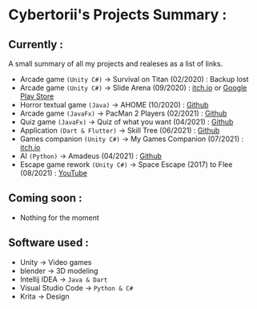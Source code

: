 # Cybertorii's Projects Summary :
## Currently :
A small summary of all my projects and realeses as a list of links.
- Arcade game `(Unity C#)` -> Survival on Titan (02/2020) : Backup lost
- Arcade game `(Unity C#)` -> Slide Arena (09/2020) : [itch.io](https://cybertorii.itch.io/slide-arena) or [Google Play Store](https://play.google.com/store/apps/details?id=com.CyberTorii.SlideArena)
- Horror textual game `(Java)` -> AHOME (10/2020) : [Github](https://github.com/CyberTorii/AHOME)
- Arcade game `(JavaFx)` -> PacMan 2 Players (02/2021) : [Github](https://github.com/CyberTorii/PACMAN-2-PLAYERS)
- Quiz game `(JavaFx)` -> Quiz of what you want (04/2021) : [Github](https://github.com/CyberTorii/Quiz-of-what-you-want)
- Application `(Dart & Flutter)` -> Skill Tree (06/2021) : [Github](https://github.com/CyberTorii/Skill-Tree)
- Games companion `(Unity C#)` -> My Games Companion (07/2021) : [itch.io](https://cybertorii.itch.io/my-games-companion)
- AI `(Python)` -> Amadeus (04/2021) : [Github](https://github.com/CyberTorii/Amadeus)
- Escape game rework `(Unity C#)` -> Space Escape (2017) to Flee (08/2021) : [YouTube](https://youtu.be/4gkywrKIdNM)
## Coming soon :
- Nothing for the moment
## Software used :
- Unity -> Video games
- blender -> 3D modeling
- Intellij IDEA -> `Java & Dart`
- Visual Studio Code -> `Python & C#`
- Krita -> Design
